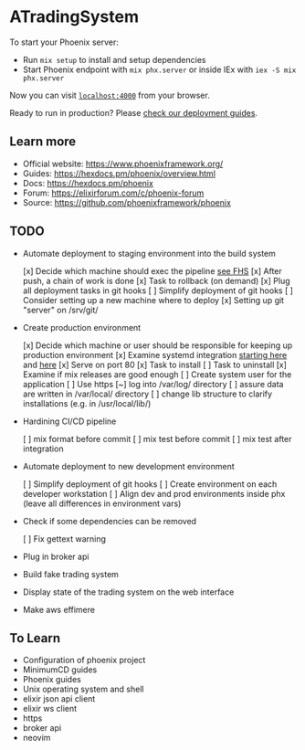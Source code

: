 # ATradingSystem

To start your Phoenix server:

  * Run `mix setup` to install and setup dependencies
  * Start Phoenix endpoint with `mix phx.server` or inside IEx with `iex -S mix phx.server`

Now you can visit [`localhost:4000`](http://localhost:4000) from your browser.

Ready to run in production? Please [check our deployment guides](https://hexdocs.pm/phoenix/deployment.html).

## Learn more

  * Official website: https://www.phoenixframework.org/
  * Guides: https://hexdocs.pm/phoenix/overview.html
  * Docs: https://hexdocs.pm/phoenix
  * Forum: https://elixirforum.com/c/phoenix-forum
  * Source: https://github.com/phoenixframework/phoenix

## TODO

* Automate deployment to staging environment into the build system

  [x] Decide which machine should exec the pipeline [see FHS](https://www.pathname.com/fhs/pub/fhs-2.3.html#SRVDATAFORSERVICESPROVIDEDBYSYSTEM)
  [x] After push, a chain of work is done
  [x] Task to rollback (on demand)
  [x] Plug all deployment tasks in git hooks
  [ ] Simplify deployment of git hooks
  [ ] Consider setting up a new machine where to deploy
  [x] Setting up git "server" on /srv/git/

* Create production environment

  [x] Decide which machine or user should be responsible for keeping up production environment
  [x] Examine systemd integration [starting here](https://elixirforum.com/t/elixir-apps-as-systemd-services-info-wiki/2400) and [here](https://serverfault.com/questions/413397/how-to-set-environment-variable-in-systemd-service)
  [x] Serve on port 80
  [x] Task to install
  [ ] Task to uninstall
  [x] Examine if mix releases are good enough
  [ ] Create system user for the application
  [ ] Use https
  [~] log into /var/log/ directory
  [ ] assure data are written in /var/local/ directory
  [ ] change lib structure to clarify installations (e.g. in /usr/local/lib/)

* Hardining CI/CD pipeline

  [ ] mix format before commit
  [ ] mix test before commit
  [ ] mix test after integration

* Automate deployment to new development environment

  [ ] Simplify deployment of git hooks
  [ ] Create environment on each developer workstation
  [ ] Align dev and prod environments inside phx (leave all differences in environment vars)

* Check if some dependencies can be removed

  [ ] Fix gettext warning

* Plug in broker api
* Build fake trading system
* Display state of the trading system on the web interface
* Make aws effimere

## To Learn

* Configuration of phoenix project
* MinimumCD guides
* Phoenix guides
* Unix operating system and shell
* elixir json api client
* elixir ws client
* https
* broker api
* neovim

